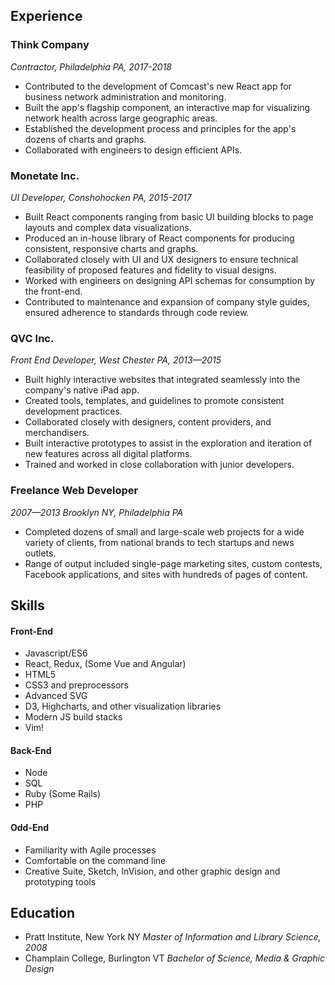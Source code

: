 ## Experience

### Think Company

*Contractor, Philadelphia PA, 2017-2018*

* Contributed to the development of Comcast's new React app for business network administration and monitoring.
* Built the app's flagship component, an interactive map for visualizing network health across large geographic areas.
* Established the development process and principles for the app's dozens of charts and graphs.
* Collaborated with engineers to design efficient APIs.

### Monetate Inc.

*UI Developer, Conshohocken PA, 2015-2017*

* Built React components ranging from basic UI building blocks to page layouts and complex data visualizations.
* Produced an in-house library of React components for producing consistent, responsive charts and graphs.
* Collaborated closely with UI and UX designers to ensure technical feasibility of proposed features and fidelity to visual designs.
* Worked with engineers on designing API schemas for consumption by the front-end.
* Contributed to maintenance and expansion of company style guides, ensured adherence to standards through code review.

### QVC Inc.

*Front End Developer, West Chester PA, 2013—2015*

* Built highly interactive websites that integrated seamlessly into the company's native iPad app.
* Created tools, templates, and guidelines to promote consistent development practices.
* Collaborated closely with designers, content providers, and merchandisers.
* Built interactive prototypes to assist in the exploration and iteration of new features across all digital platforms.
* Trained and worked in close collaboration with junior developers.

### Freelance Web Developer

*2007—2013 Brooklyn NY, Philadelphia PA*

* Completed dozens of small and large-scale web projects for a wide variety of clients, from national brands to tech startups and news outlets.
* Range of output included single-page marketing sites, custom contests, Facebook applications, and sites with hundreds of pages of content.

## Skills

#### Front-End

* Javascript/ES6
* React, Redux, (Some Vue and Angular)
* HTML5
* CSS3 and preprocessors
* Advanced SVG
* D3, Highcharts, and other visualization libraries
* Modern JS build stacks
* Vim!

#### Back-End

* Node
* SQL
* Ruby (Some Rails)
* PHP

#### Odd-End

* Familiarity with Agile processes
* Comfortable on the command line
* Creative Suite, Sketch, InVision, and other graphic design and prototyping tools

## Education

* Pratt Institute, New York NY
_Master of Information and Library Science, 2008_
* Champlain College, Burlington VT
_Bachelor of Science, Media & Graphic Design_
